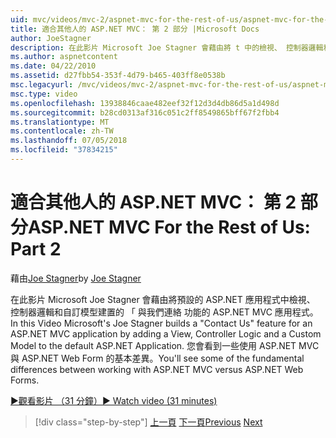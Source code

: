 ```yaml
---
uid: mvc/videos/mvc-2/aspnet-mvc-for-the-rest-of-us/aspnet-mvc-for-the-rest-of-us-part-2
title: 適合其他人的 ASP.NET MVC： 第 2 部分 |Microsoft Docs
author: JoeStagner
description: 在此影片 Microsoft Joe Stagner 會藉由將 t 中的檢視、 控制器邏輯和自訂模型組建 ' 與我們連絡 功能的 ASP.NET MVC 應用程式...
ms.author: aspnetcontent
ms.date: 04/22/2010
ms.assetid: d27fbb54-353f-4d79-b465-403ff8e0538b
msc.legacyurl: /mvc/videos/mvc-2/aspnet-mvc-for-the-rest-of-us/aspnet-mvc-for-the-rest-of-us-part-2
msc.type: video
ms.openlocfilehash: 13938846caae482eef32f12d3d4db86d5a1d498d
ms.sourcegitcommit: b28cd0313af316c051c2ff8549865bff67f2fbb4
ms.translationtype: MT
ms.contentlocale: zh-TW
ms.lasthandoff: 07/05/2018
ms.locfileid: "37834215"
---
```

<a name="aspnet-mvc-for-the-rest-of-us-part-2"></a><span data-ttu-id="17038-103">適合其他人的 ASP.NET MVC： 第 2 部分</span><span class="sxs-lookup"><span data-stu-id="17038-103">ASP.NET MVC For the Rest of Us: Part 2</span></span>
====================
<span data-ttu-id="17038-104">藉由[Joe Stagner](https://github.com/JoeStagner)</span><span class="sxs-lookup"><span data-stu-id="17038-104">by [Joe Stagner](https://github.com/JoeStagner)</span></span>

<span data-ttu-id="17038-105">在此影片 Microsoft Joe Stagner 會藉由將預設的 ASP.NET 應用程式中檢視、 控制器邏輯和自訂模型建置的 「 與我們連絡 功能的 ASP.NET MVC 應用程式。</span><span class="sxs-lookup"><span data-stu-id="17038-105">In this Video Microsoft's Joe Stagner builds a "Contact Us" feature for an ASP.NET MVC application by adding a View, Controller Logic and a Custom Model to the default ASP.NET Application.</span></span> <span data-ttu-id="17038-106">您會看到一些使用 ASP.NET MVC 與 ASP.NET Web Form 的基本差異。</span><span class="sxs-lookup"><span data-stu-id="17038-106">You'll see some of the fundamental differences between working with ASP.NET MVC versus ASP.NET Web Forms.</span></span>

[<span data-ttu-id="17038-107">&#9654;觀看影片 （31 分鐘）</span><span class="sxs-lookup"><span data-stu-id="17038-107">&#9654; Watch video (31 minutes)</span></span>](https://channel9.msdn.com/Blogs/ASP-NET-Site-Videos/aspnet-mvc-for-the-rest-of-us-part-2)

> [!div class="step-by-step"]
> <span data-ttu-id="17038-108">[上一頁](aspnet-mvc-for-the-rest-of-us-part-1.md)
> [下一頁](aspnet-mvc-for-the-rest-of-us-part-3.md)</span><span class="sxs-lookup"><span data-stu-id="17038-108">[Previous](aspnet-mvc-for-the-rest-of-us-part-1.md)
[Next](aspnet-mvc-for-the-rest-of-us-part-3.md)</span></span>
